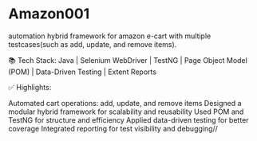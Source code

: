 # Amazon001

automation hybrid framework for amazon e-cart with multiple testcases(such as add, update, and remove items).

📚 Tech Stack: Java | Selenium WebDriver | TestNG | Page Object Model (POM) | Data-Driven Testing | Extent Reports

✅ Highlights:

Automated cart operations: add, update, and remove items
Designed a modular hybrid framework for scalability and reusability
Used POM and TestNG for structure and efficiency
Applied data-driven testing for better coverage
Integrated reporting for test visibility and debugging//

